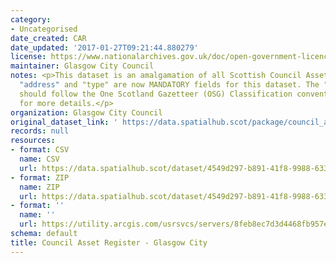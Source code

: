 ```yaml
---
category:
- Uncategorised
date_created: CAR
date_updated: '2017-01-27T09:21:44.880279'
license: https://www.nationalarchives.gov.uk/doc/open-government-licence/version/3/
maintainer: Glasgow City Council
notes: <p>This dataset is an amalgamation of all Scottish Council Asset Registers.\r\n\r\n"UPRN",
  "address" and "type" are now MANDATORY fields for this dataset. The "type" field
  should follow the One Scotland Gazetteer (OSG) Classification conventions. See https://osg.scot/portal/index.jsp
  for more details.</p>
organization: Glasgow City Council
original_dataset_link: ' https://data.spatialhub.scot/package/council_asset_register-gc'
records: null
resources:
- format: CSV
  name: CSV
  url: https://data.spatialhub.scot/dataset/4549d297-b891-41f8-9988-6336af43c591/resource/94f15dba-eb1f-4b4d-91fa-66c1df492334/download/gc.csv
- format: ZIP
  name: ZIP
  url: https://data.spatialhub.scot/dataset/4549d297-b891-41f8-9988-6336af43c591/resource/3cd9aa61-d2ae-4532-8628-7d16c9558225/download/community_asset_register_properties.zip
- format: ''
  name: ''
  url: https://utility.arcgis.com/usrsvcs/servers/8feb8ec7d3d4468fb957e37043a3deee/services/OPEN_DATA/Community_asset_register_properties/MapServer/WFSServer?request=GetCapabilities&service=WFS
schema: default
title: Council Asset Register - Glasgow City
---
```

